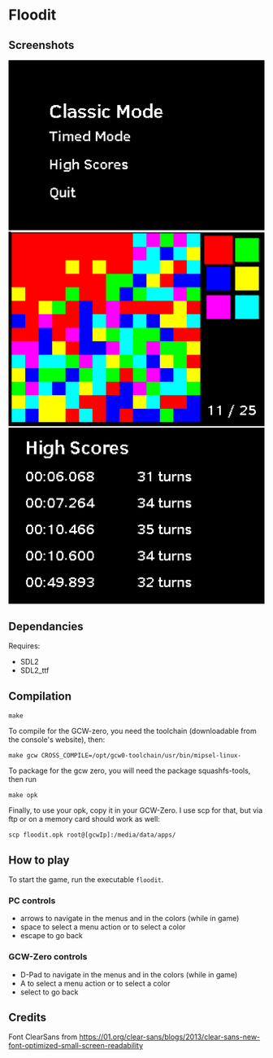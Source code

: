 # Floodit

## Screenshots

![screenshot](screenshots/main-menu.png "Main menu")
![screenshot](screenshots/in-game.png "In game")
![screenshot](screenshots/high-scores.png "High scores")

## Dependancies

Requires:

* SDL2
* SDL2_ttf

## Compilation

	make

To compile for the GCW-zero, you need the toolchain (downloadable from the
console's website), then:

	make gcw CROSS_COMPILE=/opt/gcw0-toolchain/usr/bin/mipsel-linux-

To package for the gcw zero, you will need the package squashfs-tools, then run

	make opk

Finally, to use your opk, copy it in your GCW-Zero. I use scp for that, but via
ftp or on a memory card should work as well:

	scp floodit.opk root@[gcwIp]:/media/data/apps/

## How to play

To start the game, run the executable ```floodit```.

### PC controls

* arrows to navigate in the menus and in the colors (while in game)
* space to select a menu action or to select a color
* escape to go back

### GCW-Zero controls

* D-Pad to navigate in the menus and in the colors (while in game)
* A to select a menu action or to select a color
* select to go back

## Credits

Font ClearSans from
https://01.org/clear-sans/blogs/2013/clear-sans-new-font-optimized-small-screen-readability
